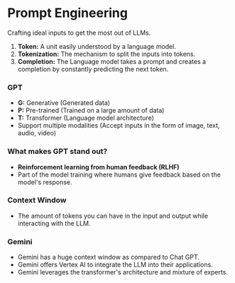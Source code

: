 # Prompt Engineering

Crafting ideal inputs to get the most out of LLMs.

1. **Token:** A unit easily understood by a language model.
2. **Tokenization:** The mechanism to split the inputs into tokens.
3. **Completion:** The Language model takes a prompt and creates a completion by constantly predicting the next token.

### GPT
- **G:** Generative (Generated data)
- **P:** Pre-trained (Trained on a large amount of data)
- **T:** Transformer (Language model architecture)
- Support multiple modalities (Accept inputs in the form of image, text, audio, video)

### What makes GPT stand out?
- **Reinforcement learning from human feedback (RLHF)**
- Part of the model training where humans give feedback based on the model's response.

### Context Window
- The amount of tokens you can have in the input and output while interacting with the LLM.

### Gemini
- Gemini has a huge context window as compared to Chat GPT.
- Gemini offers Vertex AI to integrate the LLM into their applications.
- Gemini leverages the transformer's architecture and mixture of experts.
